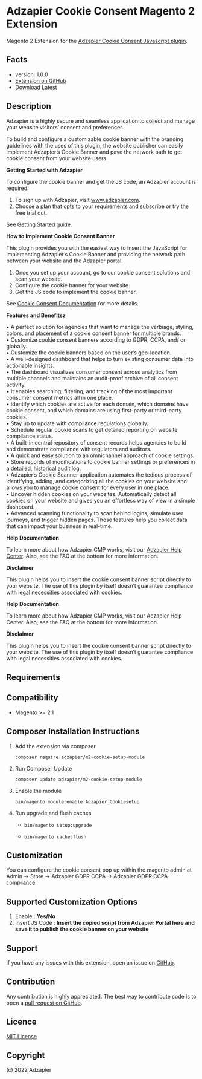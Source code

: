 Adzapier Cookie Consent Magento 2 Extension
=====================
Magento 2 Extension for the [Adzapier Cookie Consent Javascript plugin](https://www.Adzapier.com/cookieconsent).

Facts
-----
- version: 1.0.0
- [Extension on GitHub](https://github.com/janarthananms/m2-cookie-setup-module)
- [Download Latest](https://github.com/janarthananms/m2-cookie-setup-module/archive/master.zip)

<div id="tab-description" class="plugin-description section">
	<h2 id="description-header">Description</h2>
	<p>Adzapier is a highly secure and seamless application to collect and manage your website visitors’ consent and preferences.</p>
<p>To build and configure a customizable cookie banner with the branding guidelines with the uses of this plugin, the website publisher can easily implement Adzapier’s Cookie Banner and pave the network path to get cookie consent from your website users.</p>
<p><strong>Getting Started with Adzapier</strong></p>
<p>To configure the cookie banner and get the JS code, an Adzapier account is required.</p>
<ol>
<li>To sign up with Adzapier, visit <a href="http://www.adzapier.com" rel="nofollow ugc">www.adzapier.com</a>.</li>
<li>Choose a plan that opts to your requirements and subscribe or try the free trial out.</li>
</ol>
<p>See <a href="https://support.adzapier.com/help-center/articles/23/12/1/create-account-and-sign-in" rel="nofollow ugc">Getting Started</a> guide.</p>
<p><strong>How to Implement Cookie Consent Banner</strong></p>
<p>This plugin provides you with the easiest way to insert the JavaScript for implementing Adzapier’s Cookie Banner and providing the network path between your website and the Adzapier portal.</p>
<ol>
<li>Once you set up your account, go to our cookie consent solutions and scan your website.</li>
<li>Configure the cookie banner for your website.</li>
<li>Get the JS code to implement the cookie banner.</li>
</ol>
<p>See <a href="https://support.adzapier.com/help-center/categories/7/cookie-consent" rel="nofollow ugc">Cookie Consent Documentation</a> for more details.</p>
<p><strong>Features and Benefitsz</strong></p>
<p>• A perfect solution for agencies that want to manage the verbiage, styling, colors, and placement of a cookie consent banner for multiple brands.<br>
• Customize cookie consent banners according to GDPR, CCPA, and/ or globally.<br>
• Customize the cookie banners based on the user’s geo-location.<br>
• A well-designed dashboard that helps to turn existing consumer data into actionable insights.<br>
• The dashboard visualizes consumer consent across analytics from multiple channels and maintains an audit-proof archive of all consent activity.<br>
• It enables searching, filtering, and tracking of the most important consumer consent metrics all in one place.<br>
• Identify which cookies are active for each domain, which domains have cookie consent, and which domains are using first-party or third-party cookies.<br>
• Stay up to update with compliance regulations globally.<br>
• Schedule regular cookie scans to get detailed reporting on website compliance status.<br>
• A built-in central repository of consent records helps agencies to build and demonstrate compliance with regulators and auditors.<br>
• A quick and easy solution to an omnichannel approach of cookie settings.<br>
• Store records of modifications to cookie banner settings or preferences in a detailed, historical audit log.<br>
• Adzapier’s Cookie Scanner application automates the tedious process of identifying, adding, and categorizing all the cookies on your website and allows you to manage cookie consent for every user in one place.<br>
• Uncover hidden cookies on your websites. Automatically detect all cookies on your website and gives you an effortless way of view in a simple dashboard.<br>
• Advanced scanning functionality to scan behind logins, simulate user journeys, and trigger hidden pages. These features help you collect data that can impact your business in real-time.</p>
<p><strong>Help Documentation</strong></p>
<p>To learn more about how Adzapier CMP works, visit our <a href="https://support.adzapier.com/help-center" rel="nofollow ugc">Adzapier Help Center</a>. Also, see the FAQ at the bottom for more information.</p>
<p><strong>Disclaimer</strong></p>
<p>This plugin helps you to insert the cookie consent banner script directly to your website. The use of this plugin by itself doesn’t guarantee compliance with legal necessities associated with cookies.</p></div>

**Help Documentation**

To learn more about how Adzapier CMP works, visit our Adzapier Help Center. Also, see the FAQ at the bottom for more information.

**Disclaimer**

This plugin helps you to insert the cookie consent banner script directly to your website. The use of this plugin by itself doesn’t guarantee compliance with legal necessities associated with cookies.

Requirements
------------

Compatibility
-------------
- Magento >= 2.1

Composer Installation Instructions
-------------------------

1. Add the extension via composer

    `composer require adzapier/m2-cookie-setup-module`

2. Run Composer Update

    `composer update adzapier/m2-cookie-setup-module`

3. Enable the module

    `bin/magento module:enable Adzapier_Cookiesetup`

4. Run upgrade and flush caches

    * `bin/magento setup:upgrade`
    
    * `bin/magento cache:flush`

Customization 
--------------
You can configure the cookie consent pop up within the magento admin at Admin -> Store -> Adzapier GDPR CCPA -> Adzapier GDPR CCPA compliance

Supported Customization Options
-------------
1. Enable : **Yes/No**
2. Insert JS Code : **Insert the copied script from Adzapier Portal here and save it to publish the cookie banner on your website**

Support
-------
If you have any issues with this extension, open an issue on [GitHub]([https://github.com/janarthananms/m2-cookie-setup-module/issues]).

Contribution
------------
Any contribution is highly appreciated. The best way to contribute code is to open a [pull request on GitHub](https://github.com/janarthananms/m2-cookie-setup-module/pulls).



Licence
-------
[MIT License](https://github.com/janarthananms/m2-cookie-setup-module/blob/master/LICENSE)

Copyright
---------
(c) 2022 Adzapier
